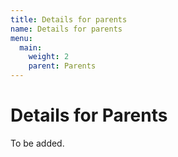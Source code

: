 ```yaml
---
title: Details for parents
name: Details for parents
menu:
  main:
    weight: 2
    parent: Parents
---
```


# Details for Parents

To be added.